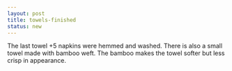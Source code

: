 ```yaml
---
layout: post
title: towels-finished
status: new
---
```


The last towel +5 napkins were hemmed and washed. There is also a small towel made with bamboo weft. The bamboo makes the towel softer but less crisp in appearance.